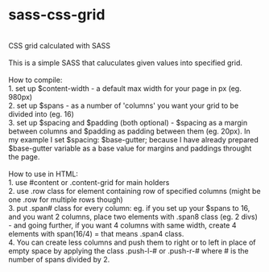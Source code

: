 sass-css-grid
=============
<br />
CSS grid calculated with SASS
<br /><br />
This is a simple SASS that caluculates given values into specified grid. 
<br /><br />
How to compile:<br />
1. set up $content-width - a default max width for your page in px (eg. 980px) <br />
2. set up $spans - as a number of 'columns' you want your grid to be divided into (eg. 16) <br />
3. set up $spacing and $padding (both optional) - $spacing as a margin between columns and $padding as padding between them (eg. 20px).
    In my example I set $spacing: $base-gutter; because I have already prepared $base-gutter variable as a base value for margins and paddings throught the page.
<br /><br />
How to use in HTML:<br />
1. use #content or .content-grid for main holders<br />
2. use .row class for element containing row of specified columns (might be one .row for multiple rows though)<br />
3. put .span# class for every column: eg. if you set up your $spans to 16, and you want 2 columns, place two elements with .span8 class (eg. 2 divs) - and going further, if you want 4 columns with same width, create 4 elements with span(16/4) = that means .span4 class.<br />
4. You can create less columns and push them to right or to left in place of empty space by applying the class .push-l-#
  or .push-r-# where # is the number of spans divided by 2.
